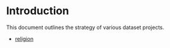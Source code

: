 # Introduction
This document outlines the strategy of various dataset projects.

- [religion](religion/README.md)